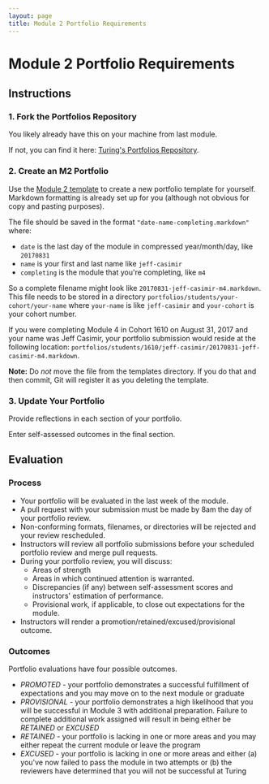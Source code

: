 ```yaml
---
layout: page
title: Module 2 Portfolio Requirements
---
```


# Module 2 Portfolio Requirements

## Instructions

### 1. Fork the Portfolios Repository

You likely already have this on your machine from last module.

If not, you can find it here: [Turing's Portfolios Repository](https://github.com/turingschool/portfolios).

### 2. Create an M2 Portfolio

Use the [Module 2 template](template.md) to create a new portfolio template for yourself. Markdown formatting is already set up for you (although not obvious for copy and pasting purposes).

The file should be saved in the format `"date-name-completing.markdown"` where:

* `date` is the last day of the module in compressed year/month/day, like `20170831`
* `name` is your first and last name like `jeff-casimir`
* `completing` is the module that you're completing, like `m4`

So a complete filename might look like `20170831-jeff-casimir-m4.markdown`. This file needs to be stored in a directory `portfolios/students/your-cohort/your-name` where `your-name` is like `jeff-casimir` and `your-cohort` is your cohort number.

If you were completing Module 4 in Cohort 1610 on August 31, 2017 and your name was Jeff Casimir, your portfolio submission would reside at the following location: `portfolios/students/1610/jeff-casimir/20170831-jeff-casimir-m4.markdown`.

**Note:** Do *not* move the file from the templates directory. If you do that and then commit, Git will register it as you deleting the template.

### 3. Update Your Portfolio

Provide reflections in each section of your portfolio.

Enter self-assessed outcomes in the final section.

## Evaluation

### Process

* Your portfolio will be evaluated in the last week of the module.
* A pull request with your submission must be made by 8am the day of your portfolio review.
* Non-conforming formats, filenames, or directories will be rejected and your review rescheduled.
* Instructors will review all portfolio submissions before your scheduled portfolio review and merge pull requests.
* During your portfolio review, you will discuss:
    * Areas of strength
    * Areas in which continued attention is warranted.
    * Discrepancies (if any) between self-assessment scores and instructors' estimation of performance.
    * Provisional work, if applicable, to close out expectations for the module.
* Instructors will render a promotion/retained/excused/provisional outcome.

### Outcomes

Portfolio evaluations have four possible outcomes.

* *PROMOTED* - your portfolio demonstrates a successful fulfillment of expectations
and you may move on to the next module or graduate
* *PROVISIONAL* - your portfolio demonstrates a high likelihood that you will be successful in Module 3 with additional preparation. Failure to complete additional work assigned will result in being either be *RETAINED* or *EXCUSED*
* *RETAINED* - your portfolio is lacking in one or more areas and you may either
repeat the current module or leave the program
* *EXCUSED* - your portfolio is lacking in one or more areas and either (a) you've
now failed to pass the module in two attempts or (b) the reviewers have determined
that you will not be successful at Turing
